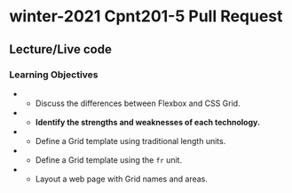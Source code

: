# winter-2021  Cpnt201-5 Pull Request


## Lecture/Live code
### Learning Objectives
* - Discuss the differences between Flexbox and CSS Grid.
* - **Identify the  strengths and weaknesses of each technology.**
* - Define a Grid template using traditional length units.
* - Define a Grid template using the `fr` unit.
* - Layout a web page with Grid names and areas.


